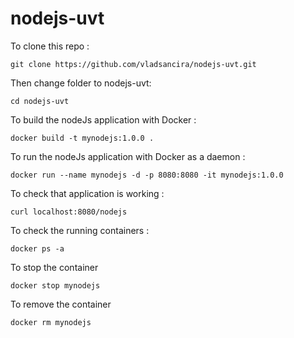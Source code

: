 # nodejs-uvt

To  clone this repo :

`git clone https://github.com/vladsancira/nodejs-uvt.git`

Then change folder to nodejs-uvt:

`cd nodejs-uvt`

To build the nodeJs application with Docker :

`docker build -t mynodejs:1.0.0 .`

To run the nodeJs application with Docker as a daemon :

`docker run --name mynodejs -d -p 8080:8080 -it mynodejs:1.0.0`

To check that application is working :

`curl localhost:8080/nodejs` 

To check the running containers :

`docker ps -a`

To stop the container 

`docker stop mynodejs`

To remove the container 

`docker rm mynodejs`
